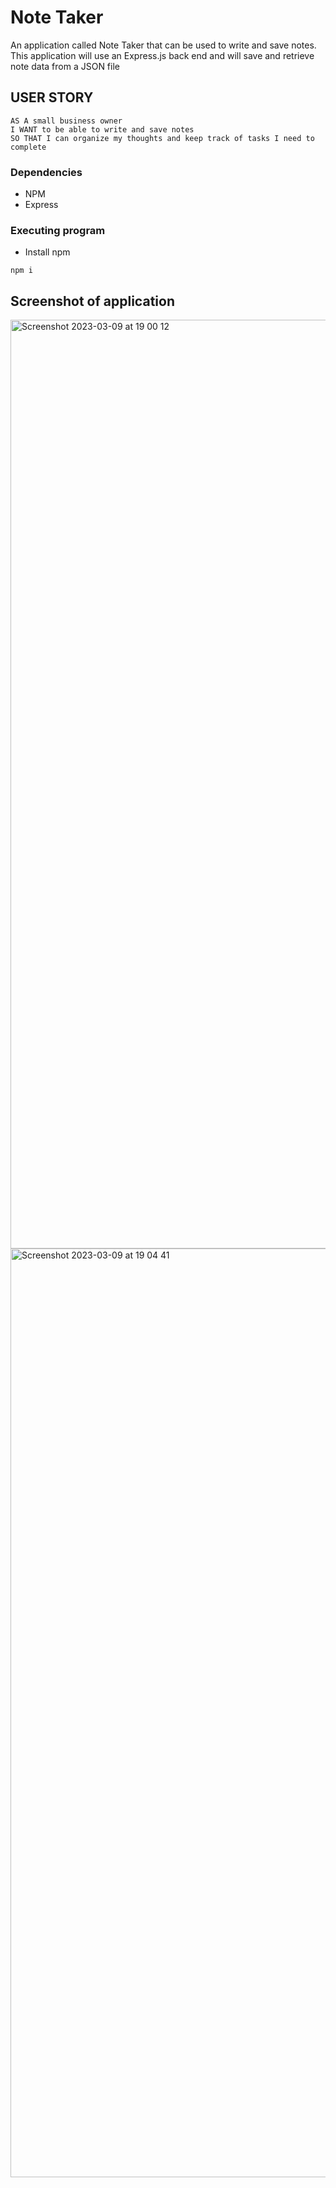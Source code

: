 # Note Taker 

An application called Note Taker that can be used to write and save notes. This application will use an Express.js back end and will save and retrieve note data from a JSON file

## USER STORY

```
AS A small business owner
I WANT to be able to write and save notes
SO THAT I can organize my thoughts and keep track of tasks I need to complete
```

### Dependencies

* NPM
* Express

### Executing program

* Install npm
```
npm i
```
## Screenshot of application

<img width="1486" alt="Screenshot 2023-03-09 at 19 00 12" src="https://user-images.githubusercontent.com/67907083/224128713-e9b94adb-42cd-4d6f-9391-81f8683df3fe.png">
<img width="1486" alt="Screenshot 2023-03-09 at 19 04 41" src="https://user-images.githubusercontent.com/67907083/224128735-cb2c8697-5a15-4d8f-9799-ddde5e780f26.png">
